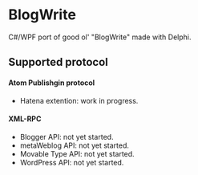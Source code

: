 # BlogWrite

C#/WPF port of good ol' "BlogWrite" made with Delphi.

## Supported protocol

#### Atom Publishgin protocol 
* Hatena extention: work in progress.

#### XML-RPC
* Blogger API: not yet started.
* metaWeblog API: not yet started.
* Movable Type API: not yet started.
* WordPress API: not yet started.
